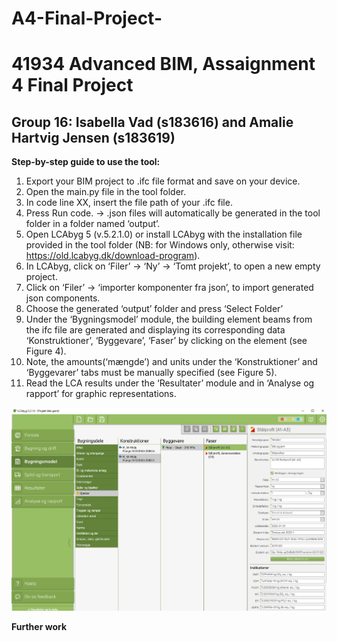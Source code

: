 # A4-Final-Project-
# 41934 Advanced BIM, Assaignment 4 Final Project
## Group 16: Isabella Vad (s183616) and Amalie Hartvig Jensen (s183619)

**Step-by-step guide to use the tool:**

1. Export your BIM project to .ifc file format and save on your device. 
2. Open the main.py file in the tool folder.
3. In code line XX, insert the file path of your .ifc file. 
4. Press Run code. -> .json files will automatically be generated in the tool folder in a folder named ‘output’. 
5. Open LCAbyg 5 (v.5.2.1.0) or install LCAbyg with the installation file provided in the tool folder (NB: for Windows only, otherwise visit: https://old.lcabyg.dk/download-program).
6. In LCAbyg, click on ‘Filer’ -> ‘Ny’ ->  ‘Tomt projekt’, to open a new empty project.  
7. Click on ‘Filer’ -> ‘importer komponenter fra json’, to import generated json components. 
8. Choose the generated ‘output’ folder and press ‘Select Folder’ 
9. Under the ‘Bygningsmodel’ module, the building element beams from the ifc file are generated and displaying its corresponding data ‘Konstruktioner’, ‘Byggevare’, ‘Faser’ by clicking on the element (see Figure 4).
10. Note, the amounts(‘mængde’) and units under the ‘Konstruktioner’ and ‘Byggevarer’ tabs must be manually specified (see Figure 5). 
11. Read the LCA results under the ‘Resultater’ module and in ‘Analyse og rapport’ for graphic representations. 
<img src=" img\output_read_LCAbyg.jpg">

**Further work**
